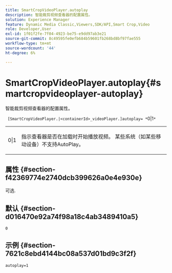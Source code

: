 ```yaml
---
title: SmartCropVideoPlayer.autoplay
description: 智能裁剪视频查看器的配置属性。
solution: Experience Manager
feature: Dynamic Media Classic,Viewers,SDK/API,Smart Crop,Video
role: Developer,User
exl-id: 1f01f2fe-7f04-4923-be75-e9dd97ab3e21
source-git-commit: 8c49595fe0efb684b59601fb268bd8bf97fae555
workflow-type: tm+mt
source-wordcount: '44'
ht-degree: 6%

---
```


# SmartCropVideoPlayer.autoplay{#smartcropvideoplayer-autoplay}

智能裁剪视频查看器的配置属性。

` [SmartCropVideoPlayer.|<containerId>_videoPlayer.]autoplay= *`0|1`*`

<table id="table_C616483932C2482CA9794DDD7313FD7C"> 
 <tbody> 
  <tr> 
   <td colname="col1"> <p> <span class="codeph"> <span class="varname"> 0|1</span> </span> </p> </td> 
   <td colname="col2"> <p> 指示查看器是否在加载时开始播放视频。 某些系统（如某些移动设备）不支持AutoPlay。 </p> </td> 
  </tr> 
 </tbody> 
</table>

## 属性 {#section-f42369774e2740dcb399626a0e4e930e}

可选.

## 默认 {#section-d016470e92a74f98a18c4ab3489410a5}

`0`

## 示例 {#section-7621c8ebd4144bc08a537d01bd9c3f2f}

```
autoplay=1
```
